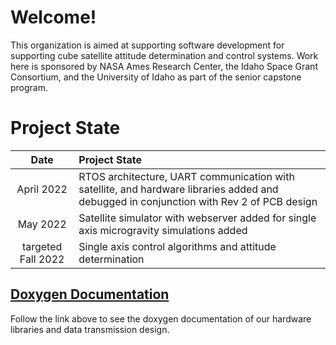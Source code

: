 # Welcome!
This organization is aimed at supporting software development for supporting cube satellite attitude determination and control systems. Work here is sponsored by NASA Ames Research Center, the Idaho Space Grant Consortium, and the University of Idaho as part of the senior capstone program.

# Project State

| Date | Project State | 
| :---: | :--- |
| April 2022 | RTOS architecture, UART communication with satellite, and hardware libraries added and debugged in conjunction with Rev 2 of PCB design |
| May 2022   | Satellite simulator with webserver added for single axis microgravity simulations added |
| targeted Fall 2022 | Single axis control algorithms and attitude determination | 

## [Doxygen Documentation](https://idaho-adcs.github.io/index.html)
Follow the link above to see the doxygen documentation of our hardware libraries and data transmission design.
